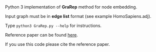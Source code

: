 Python 3 implementation of __GraRep__ method for node embedding. 

Input graph must be in __edge list__ format (see example HomoSapiens.adj).

Type `python3 GraRep.py --help` for instructions.

Reference paper can be found [here](https://dl.acm.org/citation.cfm?id=2806512).

If you use this code please cite the reference paper.